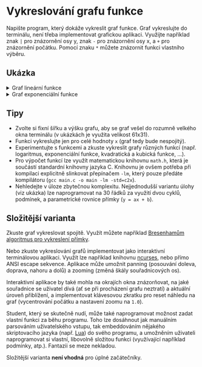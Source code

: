 # Vykreslování grafu funkce

Napište program, který dokáže vykreslit graf funkce. Graf vykreslujte do terminálu, není třeba
implementovat grafickou aplikaci. Využijte například znak `|` pro znázornění osy y, znak `-`
pro znázornění osy x, a `+` pro znázornění počátku. Pomocí znaku `*` můžete znázornit funkci
vlastního výběru.

## Ukázka

<details>
<summary>Graf lineární funkce</summary>

```
                              |
                              |     *
                              |
                              |    *
                              |
                              |   *
                              |
                              |  *
                              |
                              | *
                              |
                              |*
                              |
                              *
                              |
                             *|
------------------------------+------------------------------
                            * |
                              |
                           *  |
                              |
                          *   |
                              |
                         *    |
                              |
                        *     |
                              |
                       *      |
                              |
                      *       |
                              |
```
</details>

<details>
<summary>Graf exponenciální funkce</summary>

```
                              |   *
                              |
                              |
                              |
                              |
                              |
                              |
                              |
                              |  *
                              |
                              |
                              |
                              | *
                              |
                              |*
                              *
******************************+------------------------------
                              |
                              |
                              |
                              |
                              |
                              |
                              |
                              |
                              |
                              |
                              |
                              |
                              |
                              |
```
</details>

## Tipy

* Zvolte si fixní šířku a výšku grafu, aby se graf vešel do rozumně velkého okna terminálu
(v ukázkách je využita velikost 61x31).
* Funkci vykreslujte jen pro celé hodnoty `x` (graf tedy bude nespojitý).
* Experimentujte s funkcemi a zkuste vykreslit grafy různých funkcí (např. logaritmus,
exponenciální funkce, kvadratická a kubická funkce, ...).
* Pro výpočet funkcí lze využít matematickou knihovnu `math.h`, která je součástí standardní
knihovny jazyka C. Knihovnu je ovšem potřeba při kompilaci explicitně slinkovat přepínačem `-lm`,
který pouze předáte kompilátoru (`gcc main.c -o main -lm -std=c2x`).
* Nehledejte v úloze zbytečnou komplexitu. Nejjednodušší variantu úlohy (viz ukázka) lze
naprogramovat na 30 řádků za využití dvou cyklů, podmínek, a parametrické rovnice přímky
(`y = ax + b`).

## Složitější varianta

Zkuste graf vykreslovat spojitě. Využít můžete například
[Bresenhamům algoritmus pro vykreslení přímky](https://en.wikipedia.org/wiki/Bresenham%27s_line_algorithm).

Nebo zkuste vykreslování grafů implementovat jako interaktivní terminálovou aplikaci. Využít lze
například knihovnu [ncurses](https://man.archlinux.org/man/ncurses.3x.en), nebo přímo ANSI
escape sekvence. Aplikace může umožnit panning (posouvání doleva, doprava, nahoru a dolů)
a zooming (změná škály souřadnicových os).

Interaktivní aplikace by také mohla na okrajích okna znázorňovat, na jaké souřadnice se uživatel
dívá (ať se při procházení grafu neztratí) a aktuální úroveň přiblížení, a implementovat klávesovou
zkratku pro reset náhledu na graf (vycentrování počátku a nastavení zoomu na `1.0`).

Student, který se skutečně nudí, může také naprogramovat možnost zadat vlastní funkci za běhu
programu. Toho lze dosáhnout jak manuálním parsováním uživatelského vstupu, tak embeddováním
nějakého skriptovacího jazyka (např. [Lua](https://www.lua.org/pil/24.html)) do svého programu,
a umožněním uživateli naprogramovat si vlastní, libovolně složitou funkci (využívající například
podmínky, atp.). Fantazii se meze nekladou.

Složitější varianta **není vhodná** pro úplné začátečníky.
